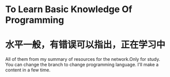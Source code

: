 # To Learn Basic Knowledge Of Programming
# 水平一般，有错误可以指出，正在学习中
All of them from my summary of resources for the network.Only for study.
You can change the branch to change programming language.
I'll make a content in a few time.
